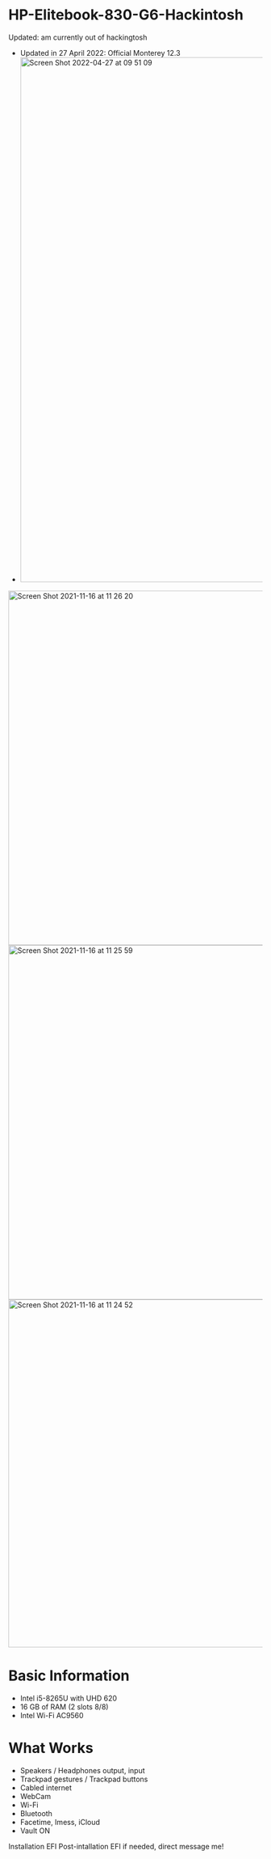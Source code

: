# HP-Elitebook-830-G6-Hackintosh
Updated: am currently out of hackingtosh 
- Updated in 27 April 2022: Official Monterey 12.3
- <img width="1038" alt="Screen Shot 2022-04-27 at 09 51 09" src="https://user-images.githubusercontent.com/38579777/165430117-3536c2a4-0dcf-47a0-94bc-06ed47a8e923.png">
<img width="701" alt="Screen Shot 2021-11-16 at 11 26 20" src="https://user-images.githubusercontent.com/38579777/141919092-c996d7c8-394a-412c-9a21-c79c5a308201.png">
<img width="701" alt="Screen Shot 2021-11-16 at 11 25 59" src="https://user-images.githubusercontent.com/38579777/141919142-074cb0e8-baba-4493-acbd-baa619169208.png">
<img width="688" alt="Screen Shot 2021-11-16 at 11 24 52" src="https://user-images.githubusercontent.com/38579777/141918133-214451b8-e270-41e0-a441-fd8eea635ba1.png">

# Basic Information
- Intel i5-8265U with UHD 620
- 16 GB of RAM (2 slots 8/8)
- Intel Wi-Fi AC9560

# What Works
- Speakers / Headphones output, input
- Trackpad gestures / Trackpad buttons
- Cabled internet
- WebCam
- Wi-Fi
- Bluetooth
- Facetime, Imess, iCloud
- Vault ON

Installation EFI
Post-intallation EFI if needed, direct message me!
